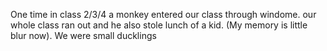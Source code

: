 One time in class 2/3/4 a monkey entered our class through windome. our whole class ran out and he also stole lunch of a kid. (My memory is little blur now). We were small ducklings